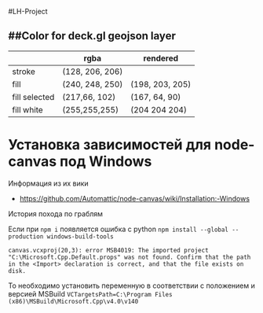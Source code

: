 #LH-Project


##Color for deck.gl geojson layer
---

|               | rgba            | rendered        |
|---------------|-----------------|-----------------|
| stroke        | (128, 206, 206) |                 |
| fill          | (240, 248, 250) | (198, 203, 205) |
| fill selected | (217,66, 102)   | (167, 64, 90)   |
| fill white    | (255,255,255)   | (204 204 204)   |





# Установка зависимостей для node-canvas под Windows

Информация из их вики
* https://github.com/Automattic/node-canvas/wiki/Installation:-Windows

История похода по граблям

Если при `npm i` появляется ошибка с python
`npm install --global --production windows-build-tools`

```
canvas.vcxproj(20,3): error MSB4019: The imported project "C:\Microsoft.Cpp.Default.props" was not found. Confirm that the path in the <Import> declaration is correct, and that the file exists on disk.
```

То необходимо установить переменную в соответствии с положением и версией MSBuild
`VCTargetsPath=C:\Program Files (x86)\MSBuild\Microsoft.Cpp\v4.0\v140`
